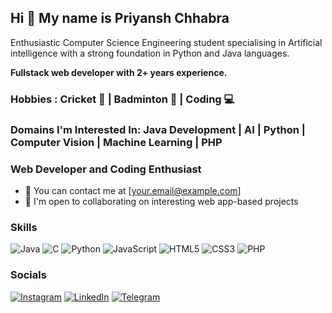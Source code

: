 ## Hi 👋 My name is Priyansh Chhabra

Enthusiastic Computer Science Engineering student specialising in Artificial intelligence with a strong foundation in
Python and Java languages.

**Fullstack web developer with 2+ years experience.**

### Hobbies : Cricket 🏏 | Badminton 🏸 | Coding 💻

### Domains I'm Interested In: Java Development | AI | Python | Computer Vision | Machine Learning | PHP 

### Web Developer and Coding Enthusiast
- 📧 You can contact me at [your.email@example.com]
- 🤝 I'm open to collaborating on interesting web app-based projects

### Skills
![Java](https://img.shields.io/badge/-Java-007396?style=flat&logo=java&logoColor=white)
![C](https://img.shields.io/badge/-C-00599C?style=flat&logo=c&logoColor=white)
![Python](https://img.shields.io/badge/-Python-3776AB?style=flat&logo=python&logoColor=white)
![JavaScript](https://img.shields.io/badge/-JavaScript-F7DF1E?style=flat&logo=javascript&logoColor=black)
![HTML5](https://img.shields.io/badge/-HTML5-E34F26?style=flat&logo=html5&logoColor=white)
![CSS3](https://img.shields.io/badge/-CSS3-1572B6?style=flat&logo=css3&logoColor=white)
![PHP](https://img.shields.io/badge/-PHP-777BB4?style=flat&logo=php&logoColor=white)

### Socials

[![Instagram](https://img.shields.io/badge/-Instagram-E4405F?style=flat&logo=instagram&logoColor=white)](https://instagram.com/priyanshh.chhabra)
[![LinkedIn](https://img.shields.io/badge/-LinkedIn-0077B5?style=flat&logo=linkedin&logoColor=white)](https://linkedin.com/in/priyansh-chhabra-83225223a/)
[![Telegram](https://img.shields.io/badge/-Telegram-2CA5E0?style=flat&logo=telegram&logoColor=white)](https://t.me/PriyanshChhabra)
